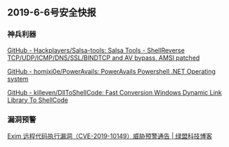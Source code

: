 ## 2019-6-6号安全快报 ##
### 神兵利器 ###
[GitHub - Hackplayers/Salsa-tools: Salsa Tools - ShellReverse TCP/UDP/ICMP/DNS/SSL/BINDTCP and AV bypass, AMSI patched](https://github.com/Hackplayers/Salsa-tools)

[GitHub - homjxi0e/PowerAvails: PowerAvails Powershell .NET Operating system](https://github.com/homjxi0e/PowerAvails)

[GitHub - killeven/DllToShellCode: Fast Conversion Windows Dynamic Link Library To ShellCode](https://github.com/killeven/DllToShellCode)


### 漏洞预警 ###
[Exim 远程代码执行漏洞（CVE-2019-10149）威胁预警通告 \| 绿盟科技博客](http://blog.nsfocus.net/cve-2019-10149/)